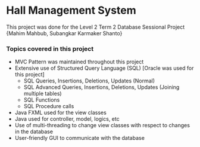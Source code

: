 # Hall Management System
This project was done for the Level 2 Term 2 Database Sessional Project {Mahim Mahbub, Subangkar Karmaker Shanto}

### Topics covered in this project
<!-- UL -->
* MVC Pattern was maintained throughout this project
* Extensive use of Structured Query Language (SQL) [Oracle was used for this project]
  * SQL Queries, Insertions, Deletions, Updates (Normal)
  * SQL Advanced Queries, Insertions, Deletions, Updates (Joining multiple tables)
  * SQL Functions
  * SQL Procedure calls
* Java FXML used for the view classes
* Java used for controller, model, logics, etc
* Use of multi-threading to change view classes with respect to changes in the database
* User-friendly GUI to communicate with the database
